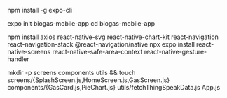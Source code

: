 
npm install -g expo-cli

expo init biogas-mobile-app
cd biogas-mobile-app

npm install axios react-native-svg react-native-chart-kit react-navigation react-navigation-stack @react-navigation/native
npx expo install react-native-screens react-native-safe-area-context react-native-gesture-handler

mkdir -p screens components utils && touch screens/{SplashScreen.js,HomeScreen.js,GasScreen.js} components/{GasCard.js,PieChart.js} utils/fetchThingSpeakData.js App.js